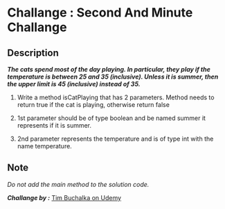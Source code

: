 # Challange :  Second And Minute Challange

## Description

***The cats spend most of the day playing. In particular, they play if the temperature is between 25 and 35 (inclusive). Unless it is summer, then the upper limit is 45 (inclusive) instead of 35.***

1. Write a method isCatPlaying that has 2 parameters. Method needs to return true if the cat is playing, otherwise return false

2. 1st parameter should be of type boolean and be named summer it represents if it is summer.

3. 2nd parameter represents the temperature and is of type int with the name temperature.




## Note
*Do not add the main method to the solution code.*

***Challange by :*** [Tim Buchalka on Udemy](https://www.udemy.com/course/java-the-complete-java-developer-course/)
